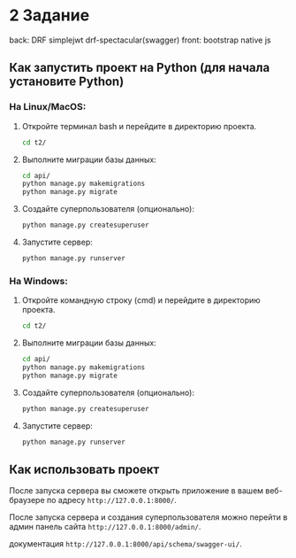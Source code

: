 # 2 Задание
back:
DRF
simplejwt
drf-spectacular(swagger)
front:
bootstrap
native js


## Как запустить проект на Python (для начала установите Python)

### На Linux/MacOS:

1. Откройте терминал bash и перейдите в директорию проекта.
    ```bash
    cd t2/
    ```

2. Выполните миграции базы данных:
    ```bash
    cd api/ 
    python manage.py makemigrations
    python manage.py migrate
    ```

3. Создайте суперпользователя (опционально):
    ```bash
    python manage.py createsuperuser
    ```

4. Запустите сервер:
    ```bash
    python manage.py runserver
    ```

### На Windows:


1. Откройте командную строку (cmd) и перейдите в директорию проекта.
    ```cmd
    cd t2/
    ```

2. Выполните миграции базы данных:
    ```cmd
    cd api/
    python manage.py makemigrations
    python manage.py migrate
    ```

3. Создайте суперпользователя (опционально):
    ```cmd
    python manage.py createsuperuser
    ```

4. Запустите сервер:
    ```cmd
    python manage.py runserver
    ```

## Как использовать проект

После запуска сервера вы сможете открыть приложение в вашем веб-браузере по адресу `http://127.0.0.1:8000/`.

После запуска сервера и создания суперпользователя можно перейти в админ панель сайта `http://127.0.0.1:8000/admin/`.

документация `http://127.0.0.1:8000/api/schema/swagger-ui/`.
